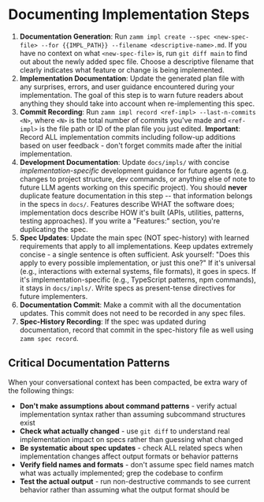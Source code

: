 # Documenting Implementation Steps

1. **Documentation Generation**: Run `zamm impl create --spec <new-spec-file> --for {{IMPL_PATH}} --filename <descriptive-name>.md`. If you have no context on what `<new-spec-file>` is, run `git diff main` to find out about the newly added spec file. Choose a descriptive filename that clearly indicates what feature or change is being implemented.
2. **Implementation Documentation**: Update the generated plan file with any surprises, errors, and user guidance encountered during your implementation. The goal of this step is to warn future readers about anything they should take into account when re-implementing this spec.
3. **Commit Recording**: Run `zamm impl record <ref-impl> --last-n-commits <N>`, where `<N>` is the total number of commits you've made and `<ref-impl>` is the file path or ID of the plan file you just edited. **Important**: Record ALL implementation commits including follow-up additions based on user feedback - don't forget commits made after the initial implementation.
4. **Development Documentation**: Update `docs/impls/` with concise _implementation-specific_ development guidance for future agents (e.g. changes to project structure, dev commands, or anything else of note to future LLM agents working on this specific project). You should **never** duplicate feature documentation in this step -- that information belongs in the specs in `docs/`. Features describe WHAT the software does; implementation docs describe HOW it's built (APIs, utilities, patterns, testing approaches). If you write a "Features:" section, you're duplicating the spec.
5. **Spec Updates**: Update the main spec (NOT spec-history) with learned requirements that apply to all implementations. Keep updates extremely concise - a single sentence is often sufficient. Ask yourself: "Does this apply to every possible implementation, or just this one?" If it's universal (e.g., interactions with external systems, file formats), it goes in specs. If it's implementation-specific (e.g., TypeScript patterns, npm commands), it stays in `docs/impls/`. Write specs as present-tense directives for future implementers.
6. **Documentation Commit**: Make a commit with all the documentation updates. This commit does not need to be recorded in any spec files.
7. **Spec-History Recording**: If the spec was updated during documentation, record that commit in the spec-history file as well using `zamm spec record`.

## Critical Documentation Patterns

When your conversational context has been compacted, be extra wary of the following things:

- **Don't make assumptions about command patterns** - verify actual implementation syntax rather than assuming subcommand structures exist
- **Check what actually changed** - use `git diff` to understand real implementation impact on specs rather than guessing what changed
- **Be systematic about spec updates** - check ALL related specs when implementation changes affect output formats or behavior patterns
- **Verify field names and formats** - don't assume spec field names match what was actually implemented; grep the codebase to confirm
- **Test the actual output** - run non-destructive commands to see current behavior rather than assuming what the output format should be
